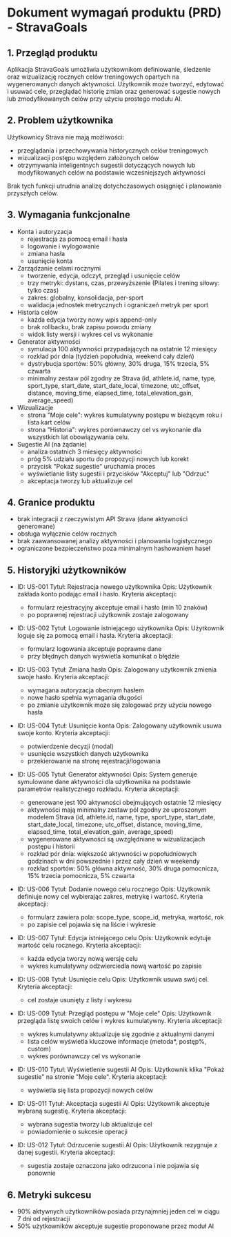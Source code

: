 # Dokument wymagań produktu (PRD) - StravaGoals

## 1. Przegląd produktu
Aplikacja StravaGoals umożliwia użytkownikom definiowanie, śledzenie oraz wizualizację rocznych celów treningowych opartych na wygenerowanych danych aktywności. Użytkownik może tworzyć, edytować i usuwać cele, przeglądać historię zmian oraz generować sugestie nowych lub zmodyfikowanych celów przy użyciu prostego modułu AI.

## 2. Problem użytkownika
Użytkownicy Strava nie mają możliwości:
- przeglądania i przechowywania historycznych celów treningowych
- wizualizacji postępu względem założonych celów
- otrzymywania inteligentnych sugestii dotyczących nowych lub modyfikowanych celów na podstawie wcześniejszych aktywności

Brak tych funkcji utrudnia analizę dotychczasowych osiągnięć i planowanie przyszłych celów.

## 3. Wymagania funkcjonalne
- Konta i autoryzacja
   - rejestracja za pomocą email i hasła 
   - logowanie i wylogowanie
   - zmiana hasła
   - usunięcie konta
- Zarządzanie celami rocznymi
   - tworzenie, edycja, odczyt, przegląd i usunięcie celów
   - trzy metryki: dystans, czas, przewyższenie (Pilates i trening siłowy: tylko czas)
   - zakres: globalny, konsolidacja, per-sport
   - walidacja jednostek metrycznych i ograniczeń metryk per sport
- Historia celów
   - każda edycja tworzy nowy wpis append-only
   - brak rollbacku, brak zapisu powodu zmiany
   - widok listy wersji i wykres cel vs wykonanie
- Generator aktywności
   - symulacja 100 aktywności przypadających na ostatnie 12 miesięcy
   - rozkład pór dnia (tydzień popołudnia, weekend cały dzień)
   - dystrybucja sportów: 50% główny, 30% druga, 15% trzecia, 5% czwarta
   - minimalny zestaw pól zgodny ze Strava (id, athlete.id, name, type, sport_type, start_date, start_date_local, timezone, utc_offset, distance, moving_time, elapsed_time, total_elevation_gain, average_speed)
- Wizualizacje
   - strona "Moje cele": wykres kumulatywny postępu w bieżącym roku i lista kart celów
   - strona "Historia": wykres porównawczy cel vs wykonanie dla wszystkich lat obowiązywania celu.
- Sugestie AI (na żądanie)
   - analiza ostatnich 3 miesięcy aktywności
   - próg 5% udziału sportu do propozycji nowych lub korekt
   - przycisk "Pokaż sugestie" uruchamia proces
   - wyświetlanie listy sugestii i przycisków "Akceptuj" lub "Odrzuć"
   - akceptacja tworzy lub aktualizuje cel

## 4. Granice produktu
- brak integracji z rzeczywistym API Strava (dane aktywności generowane)
- obsługa wyłącznie celów rocznych
- brak zaawansowanej analizy aktywności i planowania logistycznego
- ograniczone bezpieczeństwo poza minimalnym hashowaniem haseł

## 5. Historyjki użytkowników
- ID: US-001
  Tytuł: Rejestracja nowego użytkownika
  Opis: Użytkownik zakłada konto podając email i hasło.
  Kryteria akceptacji:
  - formularz rejestracyjny akceptuje email i hasło (min 10 znaków)
  - po poprawnej rejestracji użytkownik zostaje zalogowany

- ID: US-002
  Tytuł: Logowanie istniejącego użytkownika
  Opis: Użytkownik loguje się za pomocą email i hasła.
  Kryteria akceptacji:
  - formularz logowania akceptuje poprawne dane
  - przy błędnych danych wyświetla komunikat o błędzie

- ID: US-003
  Tytuł: Zmiana hasła
  Opis: Zalogowany użytkownik zmienia swoje hasło.
  Kryteria akceptacji:
  - wymagana autoryzacja obecnym hasłem
  - nowe hasło spełnia wymagania długości
  - po zmianie użytkownik może się zalogować przy użyciu nowego hasła

- ID: US-004
  Tytuł: Usunięcie konta
  Opis: Zalogowany użytkownik usuwa swoje konto.
  Kryteria akceptacji:
  - potwierdzenie decyzji (modal)
  - usunięcie wszystkich danych użytkownika
  - przekierowanie na stronę rejestracji/logowania

- ID: US-005
  Tytuł: Generator aktywności
  Opis: System generuje symulowane dane aktywności dla użytkownika na podstawie parametrów realistycznego rozkładu.
  Kryteria akceptacji:
  - generowane jest 100 aktywności obejmujących ostatnie 12 miesięcy
  - aktywności mają minimalny zestaw pól zgodny ze uproszonym modelem Strava (id, athlete.id, name, type, sport_type, start_date, start_date_local, timezone, utc_offset, distance, moving_time, elapsed_time, total_elevation_gain, average_speed)
  - wygenerowane aktywności są uwzględniane w wizualizacjach postępu i historii
  - rozkład pór dnia: większość aktywności w popołudniowych godzinach w dni powszednie i przez cały dzień w weekendy
  - rozkład sportów: 50% główna aktywność, 30% druga pomocnicza, 15% trzecia pomocnicza, 5% czwarta

- ID: US-006
  Tytuł: Dodanie nowego celu rocznego
  Opis: Użytkownik definiuje nowy cel wybierając zakres, metrykę i wartość.
  Kryteria akceptacji:
  - formularz zawiera pola: scope_type, scope_id, metryka, wartość, rok
  - po zapisie cel pojawia się na liście i wykresie

- ID: US-007
  Tytuł: Edycja istniejącego celu
  Opis: Użytkownik edytuje wartość celu rocznego.
  Kryteria akceptacji:
  - każda edycja tworzy nową wersję celu
  - wykres kumulatywny odzwierciedla nową wartość po zapisie

- ID: US-008
  Tytuł: Usunięcie celu
  Opis: Użytkownik usuwa swój cel.
  Kryteria akceptacji:
  - cel zostaje usunięty z listy i wykresu

- ID: US-009
  Tytuł: Przegląd postępu w "Moje cele"
  Opis: Użytkownik przegląda listę swoich celów i wykres kumulatywny.
  Kryteria akceptacji:
  - wykres kumulatywny aktualizuje się zgodnie z aktualnymi danymi
  - lista celów wyświetla kluczowe informacje (metoda*, postęp%, custom)
  - wykres porównawczy cel vs wykonanie

- ID: US-010
  Tytuł: Wyświetlenie sugestii AI
  Opis: Użytkownik klika "Pokaż sugestie" na stronie "Moje cele".
  Kryteria akceptacji:
  - wyświetla się lista propozycji nowych celów

- ID: US-011
  Tytuł: Akceptacja sugestii AI
  Opis: Użytkownik akceptuje wybraną sugestię.
  Kryteria akceptacji:
  - wybrana sugestia tworzy lub aktualizuje cel
  - powiadomienie o sukcesie operacji

- ID: US-012
  Tytuł: Odrzucenie sugestii AI
  Opis: Użytkownik rezygnuje z danej sugestii.
  Kryteria akceptacji:
  - sugestia zostaje oznaczona jako odrzucona i nie pojawia się ponownie

## 6. Metryki sukcesu
- 90% aktywnych użytkowników posiada przynajmniej jeden cel w ciągu 7 dni od rejestracji
- 50% użytkowników akceptuje sugestie proponowane przez moduł AI

